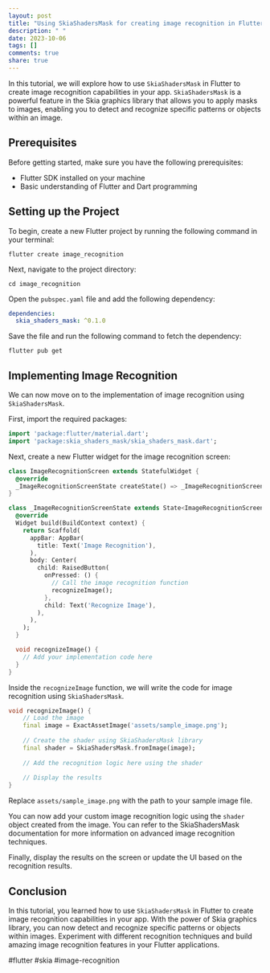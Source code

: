 ```yaml
---
layout: post
title: "Using SkiaShadersMask for creating image recognition in Flutter"
description: " "
date: 2023-10-06
tags: []
comments: true
share: true
---
```


In this tutorial, we will explore how to use `SkiaShadersMask` in Flutter to create image recognition capabilities in your app. `SkiaShadersMask` is a powerful feature in the Skia graphics library that allows you to apply masks to images, enabling you to detect and recognize specific patterns or objects within an image.

## Prerequisites

Before getting started, make sure you have the following prerequisites:

- Flutter SDK installed on your machine
- Basic understanding of Flutter and Dart programming

## Setting up the Project

To begin, create a new Flutter project by running the following command in your terminal:

```
flutter create image_recognition
```

Next, navigate to the project directory:

```
cd image_recognition
```

Open the `pubspec.yaml` file and add the following dependency:

```yaml
dependencies:
  skia_shaders_mask: ^0.1.0
```

Save the file and run the following command to fetch the dependency:

```
flutter pub get
```

## Implementing Image Recognition

We can now move on to the implementation of image recognition using `SkiaShadersMask`. 

First, import the required packages:

```dart
import 'package:flutter/material.dart';
import 'package:skia_shaders_mask/skia_shaders_mask.dart';
```

Next, create a new Flutter widget for the image recognition screen:

```dart
class ImageRecognitionScreen extends StatefulWidget {
  @override
  _ImageRecognitionScreenState createState() => _ImageRecognitionScreenState();
}

class _ImageRecognitionScreenState extends State<ImageRecognitionScreen> {
  @override
  Widget build(BuildContext context) {
    return Scaffold(
      appBar: AppBar(
        title: Text('Image Recognition'),
      ),
      body: Center(
        child: RaisedButton(
          onPressed: () {
            // Call the image recognition function
            recognizeImage();
          },
          child: Text('Recognize Image'),
        ),
      ),
    );
  }

  void recognizeImage() {
    // Add your implementation code here
  }
}
```

Inside the `recognizeImage` function, we will write the code for image recognition using `SkiaShadersMask`. 

```dart
void recognizeImage() {
    // Load the image
    final image = ExactAssetImage('assets/sample_image.png');
    
    // Create the shader using SkiaShadersMask library
    final shader = SkiaShadersMask.fromImage(image);
    
    // Add the recognition logic here using the shader
    
    // Display the results
}
```

Replace `assets/sample_image.png` with the path to your sample image file. 

You can now add your custom image recognition logic using the `shader` object created from the image. You can refer to the SkiaShadersMask documentation for more information on advanced image recognition techniques.

Finally, display the results on the screen or update the UI based on the recognition results.

## Conclusion

In this tutorial, you learned how to use `SkiaShadersMask` in Flutter to create image recognition capabilities in your app. With the power of Skia graphics library, you can now detect and recognize specific patterns or objects within images. Experiment with different recognition techniques and build amazing image recognition features in your Flutter applications.

#flutter #skia #image-recognition